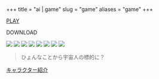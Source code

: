 +++
title = "ai | game"
slug = "game"
aliases = "game"
+++

<link rel="stylesheet" href="/css/img.css" />
<div class="img-new">

<p><a href="https://game.syui.cf"><i class="far fa-play-circle"></i>    PLAY</a></p>
<p>DOWNLOAD</p>
<p>
  <a href="https://github.com/syui/game/releases/download/v3.0/yui-win.zip"><i class="fab fa-windows" style="font-size:30px;margin:10px;"></i></a>
	<a href="https://github.com/syui/game/releases/download/v3.0/yui-mac.zip"><i class="fab fa-apple"style="font-size:30px;margin:10px;"></i></a>
	<a href="https://github.com/syui/game/releases/download/v3.0/yui-ios.ipa"><i class="fab fa-app-store-ios"style="font-size:30px;margin:10px;"></i></a>
	<a href="https://github.com/syui/game/releases/download/v3.0/yui-android.apk"><i class="fab fa-android"style="font-size:30px;margin:10px;"></i></a>
</p>
<p>
	<img src="/img/game/c_octo_ou.png">
	<img src="/img/game/c_kyousuke.png">
	<img src="/img/game/c_yui.png">
	<img src="/img/game/c_zen.png">
	<img src="/img/game/i_hosi_00.png">
	<img src="/img/game/f_kumo.png">
	<img src="/img/game/f_plan.png">
	<img src="/img/game/f_kori.png">
</p>

<p>
<blockquote>ひょんなことから宇宙人の標的に？</blockquote>
</p>

<p> <a href="/ai/game/chara">キャラクター紹介</a></p>

